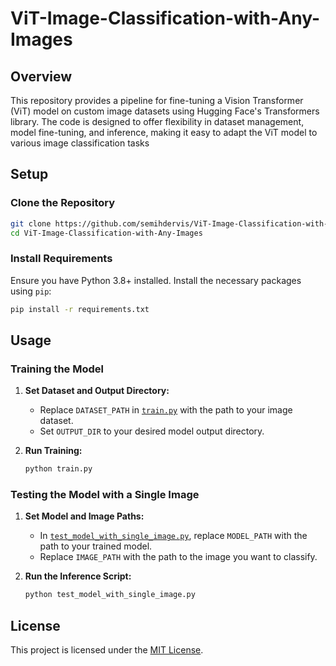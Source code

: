# ViT-Image-Classification-with-Any-Images

## Overview
This repository provides a pipeline for fine-tuning a Vision Transformer (ViT) model on custom image datasets using Hugging Face's Transformers library. The code is designed to offer flexibility in dataset management, model fine-tuning, and inference, making it easy to adapt the ViT model to various image classification tasks

## Setup

### Clone the Repository
```bash
git clone https://github.com/semihdervis/ViT-Image-Classification-with-Any-Images.git
cd ViT-Image-Classification-with-Any-Images
```

### Install Requirements
Ensure you have Python 3.8+ installed. Install the necessary packages using `pip`:
```bash
pip install -r requirements.txt
```

## Usage

### Training the Model

1. **Set Dataset and Output Directory:**
   - Replace `DATASET_PATH` in [`train.py`](train.py) with the path to your image dataset.
   - Set `OUTPUT_DIR` to your desired model output directory.

2. **Run Training:**
   ```bash
   python train.py
   ```

### Testing the Model with a Single Image

1. **Set Model and Image Paths:**
   - In [`test_model_with_single_image.py`](test_model_with_single_image.py), replace `MODEL_PATH` with the path to your trained model.
   - Replace `IMAGE_PATH` with the path to the image you want to classify.

2. **Run the Inference Script:**
   ```bash
   python test_model_with_single_image.py
   ```

## License
This project is licensed under the [MIT License](LICENSE).
